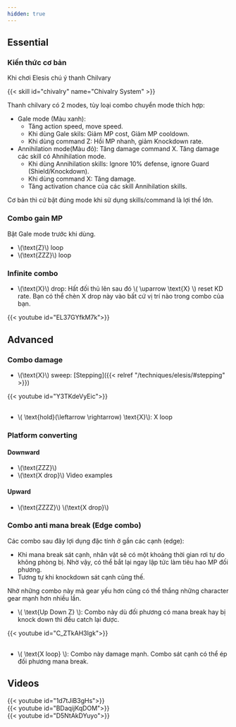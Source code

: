 ```yaml
---
hidden: true
---
```

## Essential
### Kiến thức cơ bản
Khi chơi Elesis chú ý thanh Chilvary

{{< skill id="chivalry" name="Chivalry System" >}}

Thanh chilvary có 2 modes, tùy loại combo chuyển mode thích hợp:
- Gale mode (Màu xanh): 
  - Tăng action speed, move speed. 
  - Khi dùng Gale skils: Giảm MP cost, Giảm MP cooldown.
  - Khi dùng command Z: Hồi MP nhanh, giảm Knockdown rate.
- Annihilation mode(Màu đỏ): Tăng damage command X. Tăng damage các skill có Ahnihilation mode.
  - Khi dùng Annihilation skills: Ignore 10% defense, ignore Guard (Shield/Knockdown).
  - Khi dùng command X: Tăng damage.
  - Tăng activation chance của các skill Annihilation skills.

Cơ bản thì cứ bật đúng mode khi sử dụng skills/command là lợi thế lớn.

### Combo gain MP
Bật Gale mode trước khi dùng.
- \\(\text{Z}\\) loop
- \\(\text{ZZZ}\\) loop

### Infinite combo

- \\(\text{X}\\) drop: Hất đối thủ lên sau đó \\( \uparrow \text{X} \\) reset KD rate. Bạn có thể chèn X drop này vào bất cứ vị trí nào trong combo của bạn. 
<div style="max-width: 600px; margin-bottom: 30px">{{< youtube id="EL37GYfkM7k">}}</div>

## Advanced
### Combo damage

- \\(\text{X}\\) sweep: [Stepping]({{< relref "/techniques/elesis/#stepping" >}})
<div style="max-width: 600px; margin-bottom: 30px">{{< youtube id="Y3TKdeVyEic">}}</div>

- \\( \text{hold}(\leftarrow \rightarrow) \text{X}\\): X loop

### Platform converting

#### Downward
- \\(\text{ZZZ}\\)
- \\(\text{X drop}\\) Video examples

#### Upward
- \\(\text{ZZZZ}\\) \\(\text{X drop}\\)

### Combo anti mana break (Edge combo)
Các combo sau đây lợi dụng đặc tính ở gần các cạnh (edge):
- Khi mana break sát cạnh, nhân vật sẽ có một khoảng thời gian rơi tự do không phòng bị. Nhờ vậy, có thể bắt lại ngay lập tức làm tiêu hao MP đối phương.
- Tương tự khi knockdown sát cạnh cũng thế. 

Nhờ những combo này mà gear yếu hơn cũng có thể thắng những character gear mạnh hơn nhiều lần.

- \\( \text{Up Down Z} \\): Combo này dù đối phương có mana break hay bị knock down thì đều catch lại được.
<div style="max-width: 600px; margin-bottom: 30px">{{< youtube id="C_ZTkAH3lgk">}}</div>

- \\( \text{X loop} \\): Combo này damage mạnh. Combo sát cạnh có thể ép đối phương mana break.

## Videos
<div class="row">
  <div class="col-sm mb-3 mr-1 mt-1">{{< youtube id="1d7tJiB3gHs">}}</div>
  <div class="col-sm mb-3 mr-1 mt-1">{{< youtube id="BDaqijKqDOM">}}</div>
  <div class="col-sm mb-3 mr-1 mt-1">{{< youtube id="D5NtAkDYuyo">}}</div>
</div>